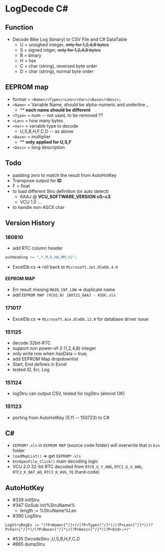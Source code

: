 # LogDecode C#
## Function
* Decode Bike Log (binary) to CSV File and C# DataTable
  * U = unsighed integer, ~~only for 1,2,4,8 bytes~~
  * S = signed intger, ~~only for 1,2,4,8 bytes~~
  * B = binary
  * H = hex
  * C = char (string), reversed byte order
  * D = char (string), normal byte order 

## EEPROM map
* format = `<Name>/<Type>/<Len>/<Var>/<Base>/<Desc>;`
* `<Name>` = Variable Name, should be alpha-numeric and underline _
  * ** **each name should be different**
* `<Type>` = num		-- not used, to be removed ??
* `<Len>` = how many bytes
* `<Var>` = variable type to decode
  * U,S,B,H,F,C,D 	-- as above
* `<Base>` = multiplier
  * ** **only applied for U,S,F**
* `<Desc>` = long description             

## Todo 
* padding zero to match the result from AutoHotKey
* Transpose output for **ID**
* F = float
* to load different Stru definition (or auto detect)
  * 6AAJ @ **VCU_SOFTWARE_VERSION	c0~c3**
  * VCU 1.0 ...
* to handle non-ASCII char

## Version History
### 180810
* add RTC column header
```cs
outHeading += ",Y,M,D,HH,MM,SS";
```
* ExcelDb.cs => roll back to `Microsoft.Jet.OleDb.4.0`
#### EEPROM MAP
* Err result missing `MAIN_CNT_LOW` => duplicate name
* add `EEPROM MAP (VCU2.0) 180721_6AAJ - KSOC.xls`
### 171017
* ExcelDb.cs => `Microsoft.Ace.OleDb.12.0` for database driver issue
### 151125
* decode 32bit-RTC
* support non power-of-2 (1,2,4,8) integer
* only write row when hasData = true;
* add EEPROM Map dropdownlist
* Start, End defines in Excel
* tested ID, Err, Log
### 151124
* logStru can output CSV, tested for logStru (almost OK)
### 151123
* porting from AutoHotKey (5.11 -- 150723) to C#

## C#
* `EEPROM*.xls` in `EEPROM MAP` (source code folder) will overwrite that in `bin` folder
* `loadMapList()` => get `EEPROM*.xls`
* `btnOpenFile_Click()` main decoding logic
* VCU 2.0 32-bit RTC decoded from `RTC0_G_Y_ANG`, `RTC1_G_X_ANG`, `RTC2_K_BAT_AD`, `RTC3_K_AVG_TQ` (hard-code)


## AutoHotKey
* #339 initStru
* #347 		GoSub init%StruName%
	*	length := %StruName%Len
* #390 LogStru
```
LogStruRegEx := "(?P<Name>[^/]+)/(?P<Type>[^/]*)/(?P<Len>[^/]*)/(?P<Var>[^/]*)/(?P<Base>[^/]*)/(?P<Desc>[^/]*)(?P<End>;+)"
```	

* #535 DecodeStru		;U,S,B,H,F,C,D  		
* #665 dumpStru

